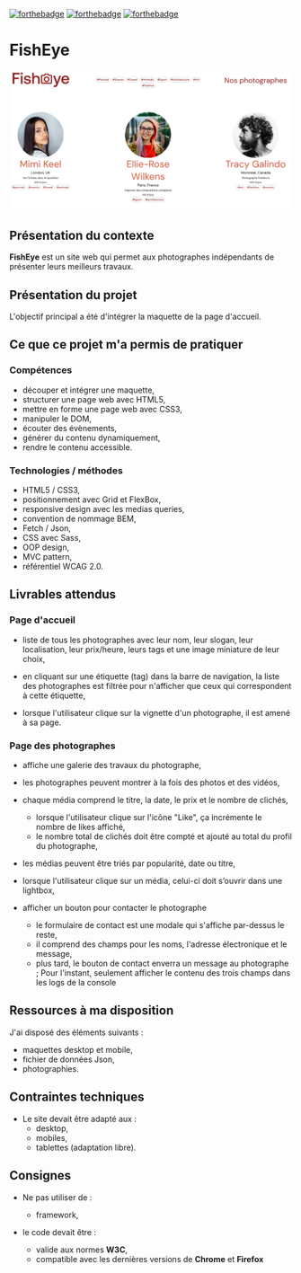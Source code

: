 [![forthebadge](https://forthebadge.com/images/badges/uses-html.svg)](https://forthebadge.com)
[![forthebadge](https://forthebadge.com/images/badges/uses-css.svg)](https://forthebadge.com)
[![forthebadge](https://forthebadge.com/images/badges/made-with-javascript.svg)](https://forthebadge.com)

# FishEye

![FishEye](FishEye_capture.png "FishEye")

## Présentation du contexte

**FishEye** est un site web qui permet aux photographes indépendants de présenter leurs meilleurs travaux.

## Présentation du projet

L'objectif principal a été d'intégrer la maquette de la page d'accueil.


## Ce que ce projet m'a permis de pratiquer

### Compétences

* découper et intégrer une maquette,
* structurer une page web avec HTML5,
* mettre en forme une page web avec CSS3,
* manipuler le DOM,
* écouter des évènements,
* générer du contenu dynamiquement,
* rendre le contenu accessible.

### Technologies / méthodes

* HTML5 / CSS3,
* positionnement avec Grid et FlexBox,
* responsive design avec les medias queries, 
* convention de nommage BEM,
* Fetch / Json,
* CSS avec Sass,
* OOP design,
* MVC pattern,
* référentiel WCAG 2.0. 

## Livrables attendus

### Page d'accueil

* liste de tous les photographes avec leur nom, leur slogan, leur localisation,
  leur prix/heure, leurs tags et une image miniature de leur choix,


* en cliquant sur une étiquette (tag) dans la barre de navigation, la liste des
  photographes est filtrée pour n'afficher que ceux qui correspondent à cette
  étiquette,

* lorsque l'utilisateur clique sur la vignette d'un photographe, il est amené à sa
page.


### Page des photographes

* affiche une galerie des travaux du photographe,


* les photographes peuvent montrer à la fois des photos et des vidéos,

* chaque média comprend le titre, la date, le prix et le nombre de clichés,
  * lorsque l'utilisateur clique sur l'icône "Like", ça incrémente le nombre
  de likes affiché,
  * le nombre total de clichés doit être compté et ajouté au total du profil
    du photographe,


* les médias peuvent être triés par popularité, date ou titre,


* lorsque l'utilisateur clique sur un média, celui-ci doit s’ouvrir dans une
  lightbox,


* afficher un bouton pour contacter le photographe
  * le formulaire de contact est une modale qui s'affiche par-dessus le
    reste,
  * il comprend des champs pour les noms, l'adresse électronique et le
    message,
  * plus tard, le bouton de contact enverra un message au photographe ;
    Pour l'instant, seulement afficher le contenu des trois champs dans
    les logs de la console




## Ressources à ma disposition

J'ai disposé des éléments suivants :
* maquettes desktop et mobile,
* fichier de données Json, 
* photographies.

## Contraintes techniques

* Le site devait être adapté aux :
    * desktop,
    * mobiles,
    * tablettes (adaptation libre).



## Consignes

* Ne pas utiliser de :
    * framework,


* le code devait être :
    * valide aux normes **W3C**,
    * compatible avec les dernières versions de **Chrome** et **Firefox**
  

